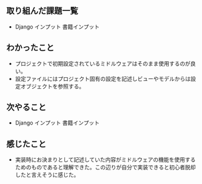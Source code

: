 ## 取り組んだ課題一覧 
- Django インプット 書籍インプット
## わかったこと
- プロジェクトで初期設定されているミドルウェアはそのまま使用するのが良い。
- 設定ファイルにはプロジェクト固有の設定を記述しビューやモデルからは設定オブジェクトを参照する。
## 次やること  
- Django インプット 書籍インプット
## 感じたこと 
- 実装時にお決まりとして記述していた内容がミドルウェアの機能を使用するためのものであると理解できた。この辺りが自分で実装できると初心者脱却したと言えそうに感じた。